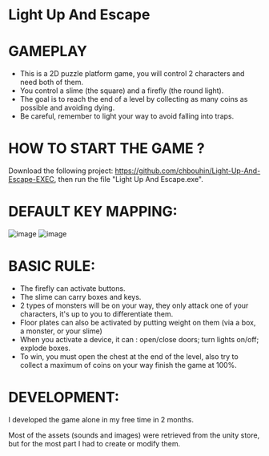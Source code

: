 # Light Up And Escape

# GAMEPLAY

- This is a 2D puzzle platform game, you will control 2 characters and need both of them.
- You control a slime (the square) and a firefly (the round light).
- The goal is to reach the end of a level by collecting as many coins as possible and avoiding dying.
- Be careful, remember to light your way to avoid falling into traps.

# HOW TO START THE GAME ?

Download the following project: https://github.com/chbouhin/Light-Up-And-Escape-EXEC, then run the file "Light Up And Escape.exe".

# DEFAULT KEY MAPPING:

![image](https://user-images.githubusercontent.com/47974387/203386231-c64ecffa-ecf6-4b2a-9ebc-3f52ff814db8.png)
![image](https://user-images.githubusercontent.com/47974387/203386343-8b023acc-62f8-420a-b054-b08890ab61f1.png)

# BASIC RULE:

- The firefly can activate buttons.
- The slime can carry boxes and keys.
- 2 types of monsters will be on your way, they only attack one of your characters, it's up to you to differentiate them.
- Floor plates can also be activated by putting weight on them (via a box, a monster, or your slime)
- When you activate a device, it can : open/close doors; turn lights on/off; explode boxes.
- To win, you must open the chest at the end of the level, also try to collect a maximum of coins on your way finish the game at 100%.

# DEVELOPMENT:

I developed the game alone in my free time in 2 months.

Most of the assets (sounds and images) were retrieved from the unity store, but for the most part I had to create or modify them.
